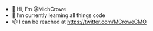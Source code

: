 - 👋 Hi, I’m @MichCrowe
- 🌱 I’m currently learning all things code
- 📫 I can be reached at https://twitter.com/MCroweCMO

<!---
MichCrowe/MichCrowe is a ✨ special ✨ repository because its `README.md` (this file) appears on your GitHub profile.
You can click the Preview link to take a look at your changes.
--->
